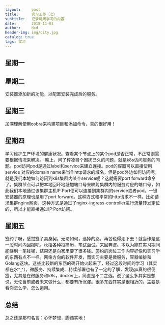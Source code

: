 ```yaml
---
layout:     post
title:      实习工作（七）
subtitle:   记录每周学习的内容
date:       2018-11-03
author:     Hxd
header-img: img/city.jpg
catalog: true
tags: 实习
---
```


## 星期一


## 星期二
安装器添加新的功能，以配置安装完成后的服务。


## 星期三
加深理解使用cobra来构建项目和添加命令，真的很好用！

## 星期四
学习维护生产环境的健康状况。查看某个节点上的某个pod是否正常，不正常则需要根据情况来解决。
晚上，问了梓凌哥个困扰已久的问题，就是k8s访问服务的问题。pod访问pod是通过label和service来建立连接。pod的容器可以直接使用service 对应的domain name来当作http请求的域名，但是pod外边如何访问呢，就是我们本地如何访问到k8s集群内某个service呢？这就需要port forward命令了。集群节点可以把本地回环地址加端口号来映射集群内的服务对应的端口号，如此我们本地通过该集群主机IP:Port便可以连接到集群内的service或者pod。一键安装器的原理也是用了port forward。这种方式和平常的http请求不一样。比如请求集群nginx网页，这种方式是通过了nginx-ingress-controller进行流量转发定位的，所以才能直接通过IP:Port访问。

## 星期五
签约了呀，感觉签了卖身契。无论如何，选择的路，再苦也得走下去！就当作是这一段时间内回报吧。秋招各种投简历，笔试面试。来回奔波。本以为能在实习期间能赚到一笔钱呢，结果还是向家里要了很多钱。签约的岗位工作内容好像和实习学的东西有点不一样。网络方向的软件开发，而实习主要是微服务，容器编排和Golang这块。这些比较新的东西的确开始火起来了，经过这段时间的学习（其实都在水^_^），微服务、持续集成、持续部署也有了一定的了解，发现go真的很便捷，尤其是在微服务和k8s，docker上，简直是不二之选。说了这么多其实是想说，无论当前或者未来做什么，都要有所沉淀。很多东西其实是很相近的，主要是看你怎么学，怎么运用。

## 总结
总之还是那句名言：心怀梦想，脚踏实地！